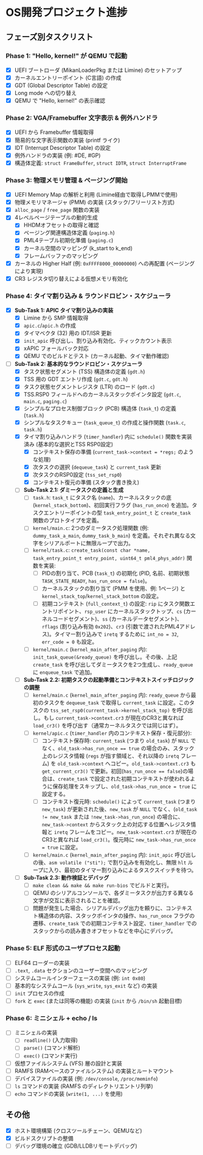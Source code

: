 # OS開発プロジェクト進捗

## フェーズ別タスクリスト

### Phase 1: "Hello, kernel!" が QEMU で起動
- [x] UEFI ブートローダ (MikanLoaderPkg または Limine) のセットアップ
- [x] カーネルエントリーポイント (C言語) の作成
- [x] GDT (Global Descriptor Table) の設定
- [x] Long mode への切り替え
- [x] QEMU で "Hello, kernel!" の表示確認

### Phase 2: VGA/Framebuffer 文字表示 & 例外ハンドラ
- [x] UEFI から Framebuffer 情報取得
- [x] 簡易的な文字表示関数の実装 (printf ライク)
- [x] IDT (Interrupt Descriptor Table) の設定
- [x] 例外ハンドラの実装 (例: #DE, #GP)
- [x] 構造体定義: `struct FrameBuffer`, `struct IDTR`, `struct InterruptFrame`

### Phase 3: 物理メモリ管理 & ページング開始
- [x] UEFI Memory Map の解析と利用 (Limine経由で取得しPMMで使用)
- [x] 物理メモリマネージャ (PMM) の実装 (スタック/フリーリスト方式)
- [x] `alloc_page` / `free_page` 関数の実装
- [x] 4レベルページテーブルの動的生成
  - [x] HHDMオフセットの取得と確認
  - [x] ページング関連構造体定義 (`paging.h`)
  - [x] PML4テーブル初期化準備 (`paging.c`)
  - [x] カーネル空間のマッピング (k_start to k_end)
  - [x] フレームバッファのマッピング
- [x] カーネルの Higher Half (例: `0xFFFF8000_00000000`) への再配置 (ページングにより実現)
- [x] CR3 レジスタ切り替えによる仮想メモリ有効化

### Phase 4: タイマ割り込み & ラウンドロビン・スケジューラ

*   [X] **Sub-Task 1: APIC タイマ割り込みの実装**
    *   [X] Limine から SMP 情報取得
    *   [X] `apic.c`/`apic.h` の作成
    *   [X] タイマベクタ (32) 用の IDT/ISR 更新
    *   [X] `init_apic` 呼び出し、割り込み有効化、ティックカウント表示
    *   [X] xAPIC フォールバック対応
    *   [X] QEMU でのビルドとテスト (カーネル起動、タイマ動作確認)
*   [ ] **Sub-Task 2: 基本的なラウンドロビン・スケジューラ**
    *   [X] タスク状態セグメント (TSS) 構造体の定義 (`gdt.h`)
    *   [X] TSS 用の GDT エントリ作成 (`gdt.c`, `gdt.h`)
    *   [X] タスク状態セグメントレジスタ (LTR) のロード (`gdt.c`)
    *   [X] TSS.RSP0 フィールドへのカーネルスタックポインタ設定 (`gdt.c`, `main.c`, `paging.c`)
    *   [X] シンプルなプロセス制御ブロック (PCB) 構造体 (`task_t`) の定義 (`task.h`)
    *   [X] シンプルなタスクキュー (`task_queue_t`) の作成と操作関数 (`task.c`, `task.h`)
    *   [X] タイマ割り込みハンドラ (`timer_handler`) 内に `schedule()` 関数を実装済み (基本的な選択とTSS RSP0設定)
        *   [X] コンテキスト保存の準備 (`current_task->context = *regs;` のような処理)
        *   [X] 次タスクの選択 (`dequeue_task`) と `current_task` 更新
        *   [X] 次タスクのRSP0設定 (`tss_set_rsp0`)
        *   [X] コンテキスト復元の準備 (スタック書き換え)
    *   [ ] **Sub-Task 2.1: ダミータスクの定義と生成**
        *   [ ] `task.h`: `task_t` にタスク名 (`name`)、カーネルスタックの底 (`kernel_stack_bottom`)、初回実行フラグ (`has_run_once`) を追加。タスクエントリーポイントの型 `task_entry_point_t` と `create_task` 関数のプロトタイプを定義。
        *   [ ] `kernel/main.c`: 2つのダミータスク処理関数 (例: `dummy_task_a_main`, `dummy_task_b_main`) を定義。それぞれ異なる文字をシリアルポートに無限ループで出力。
        *   [ ] `kernel/task.c`: `create_task(const char *name, task_entry_point_t entry_point, uint64_t pml4_phys_addr)` 関数を実装:
            *   [ ] PIDの割り当て、PCB (`task_t`) の初期化 (PID, 名前、初期状態 `TASK_STATE_READY`, `has_run_once = false`)。
            *   [ ] カーネルスタックの割り当て (PMM を使用、例: 1ページ) と `kernel_stack_top`/`kernel_stack_bottom` の設定。
            *   [ ] 初期コンテキスト (`full_context_t`) の設定: `rip` にタスク関数エントリポイント、`rsp_user` にカーネルスタックトップ、`cs` (カーネルコードセグメント)、`ss` (カーネルデータセグメント)、`rflags` (割り込み有効 `0x202`)、`cr3` (引数で渡されたPML4アドレス)。タイマー割り込みで `iretq` するために `int_no = 32`, `err_code = 0` も設定。
        *   [ ] `kernel/main.c` (`kernel_main_after_paging` 内): `init_task_queue(&ready_queue)` を呼び出し。その後、上記 `create_task` を呼び出してダミータスクを2つ生成し、`ready_queue` に `enqueue_task` で追加。
    *   [ ] **Sub-Task 2.2: 初期タスクの起動準備とコンテキストスイッチロジックの調整**
        *   [ ] `kernel/main.c` (`kernel_main_after_paging` 内): `ready_queue` から最初のタスクを `dequeue_task` で取得し `current_task` に設定。このタスクの `tss_set_rsp0(current_task->kernel_stack_top)` を呼び出し。もし `current_task->context.cr3` が現在のCR3と異なれば `load_cr3()` を呼び出す（通常カーネルタスクでは同じはず）。
        *   [ ] `kernel/apic.c` (`timer_handler` 内のコンテキスト保存・復元部分):
            *   [ ] コンテキスト保存時: `current_task` (つまり `old_task`) が `NULL` でなく、`old_task->has_run_once == true` の場合のみ、スタック上のレジスタ情報 (`regs` が指す領域と、それ以降の `iretq` フレーム) を `old_task->context` へコピー。`old_task->context.cr3` も `get_current_cr3()` で更新。初回(`has_run_once == false`)の場合は、`create_task` で設定された初期コンテキストが使われるように保存処理をスキップし、`old_task->has_run_once = true` に設定する。
            *   [ ] コンテキスト復元時: `schedule()` によって `current_task` (つまり `new_task`) が更新された後、`new_task` が `NULL` でなく、(`old_task != new_task` または `!new_task->has_run_once`) の場合に、`new_task->context` からスタック上の対応する位置へレジスタ情報と `iretq` フレームをコピー。`new_task->context.cr3` が現在のCR3と異なれば `load_cr3()`。復元時に `new_task->has_run_once = true` に設定。
        *   [ ] `kernel/main.c` (`kernel_main_after_paging` 内): `init_apic` 呼び出しの後、`asm volatile ("sti");` で割り込みを有効化し、無限 `hlt` ループに入り、最初のタイマー割り込みによるタスクスイッチを待つ。
    *   [ ] **Sub-Task 2.3: 動作検証とデバッグ**
        *   [ ] `make clean && make && make run-bios` でビルドと実行。
        *   [ ] QEMU のシリアルコンソールで、各ダミータスクが出力する異なる文字が交互に表示されることを確認。
        *   [ ] 問題が発生した場合、シリアルデバッグ出力を頼りに、コンテキスト構造体の内容、スタックポインタの操作、`has_run_once` フラグの遷移、`create_task` での初期コンテキスト設定、`timer_handler` でのスタックからの読み書きオフセットなどを中心にデバッグ。

### Phase 5: ELF 形式のユーザプロセス起動
- [ ] ELF64 ローダーの実装
- [ ] `.text`, `.data` セクションのユーザー空間へのマッピング
- [ ] システムコールインターフェースの実装 (例: `int 0x80`)
- [ ] 基本的なシステムコール (`sys_write`, `sys_exit` など) の実装
- [ ] `init` プロセスの作成
- [ ] `fork` と `exec` (または同等の機能) の実装 (`init` から `/bin/sh` 起動目標)

### Phase 6: ミニシェル + echo / ls
- [ ] ミニシェルの実装
    - [ ] `readline()` (入力取得)
    - [ ] `parse()` (コマンド解析)
    - [ ] `exec()` (コマンド実行)
- [ ] 仮想ファイルシステム (VFS) 層の設計と実装
- [ ] RAMFS (RAMベースのファイルシステム) の実装とルートマウント
- [ ] デバイスファイルの実装 (例: `/dev/console`, `/proc/meminfo`)
- [ ] `ls` コマンドの実装 (RAMFS のディレクトリエントリ列挙)
- [ ] `echo` コマンドの実装 (`write(1, ...)` を使用)

## その他

- [x] ホスト環境構築 (クロスツールチェーン、QEMUなど)
- [x] ビルドスクリプトの整備
- [ ] デバッグ環境の確立 (GDB/LLDBリモートデバッグ)
